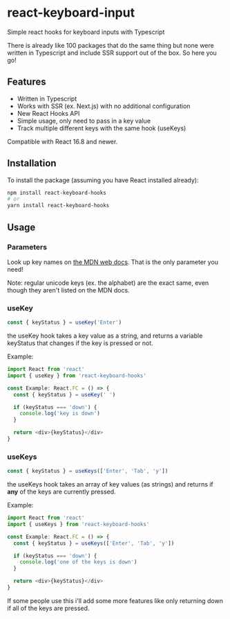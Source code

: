 # react-keyboard-input

Simple react hooks for keyboard inputs with Typescript

There is already like 100 packages that do the same thing but none were written in Typescript and include SSR support out of the box. So here you go!

## Features

- Written in Typescript
- Works with SSR (ex. Next.js) with no additional configuration
- New React Hooks API
- Simple usage, only need to pass in a key value
- Track multiple different keys with the same hook (useKeys)

Compatible with React 16.8 and newer.

## Installation

To install the package (assuming you have React installed already):

```sh
npm install react-keyboard-hooks
# or
yarn install react-keyboard-hooks
```

## Usage

### Parameters

Look up key names on [the MDN web docs](https://developer.mozilla.org/en-US/docs/Web/API/KeyboardEvent/key/Key_Values). That is the only parameter you need!

Note: regular unicode keys (ex. the alphabet) are the exact same, even though they aren't listed on the MDN docs.

### useKey

```typescript
const { keyStatus } = useKey('Enter')
```

the useKey hook takes a key value as a string, and returns a variable keyStatus that changes if the key is pressed or not.

Example:

```typescript
import React from 'react'
import { useKey } from 'react-keyboard-hooks'

const Example: React.FC = () => {
  const { keyStatus } = useKey(' ')

  if (keyStatus === 'down') {
    console.log('key is down')
  }

  return <div>{keyStatus}</div>
}
```

### useKeys

```typescript
const { keyStatus } = useKeys(['Enter', 'Tab', 'y'])
```

the useKeys hook takes an array of key values (as strings) and returns if **any** of the keys are currently pressed.

Example:

```typescript
import React from 'react'
import { useKeys } from 'react-keyboard-hooks'

const Example: React.FC = () => {
  const { keyStatus } = useKeys(['Enter', 'Tab', 'y'])

  if (keyStatus === 'down') {
    console.log('one of the keys is down')
  }

  return <div>{keyStatus}</div>
}
```

If some people use this i'll add some more features like only returning down if all of the keys are pressed.
